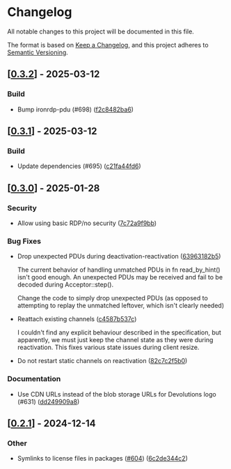 # Changelog

All notable changes to this project will be documented in this file.

The format is based on [Keep a Changelog](https://keepachangelog.com/en/1.0.0/),
and this project adheres to [Semantic Versioning](https://semver.org/spec/v2.0.0.html).


## [[0.3.2](https://github.com/Devolutions/IronRDP/compare/ironrdp-acceptor-v0.3.1...ironrdp-acceptor-v0.3.2)] - 2025-03-12

### <!-- 7 -->Build

- Bump ironrdp-pdu (#698) ([f2c8482ba6](https://github.com/Devolutions/IronRDP/commit/f2c8482ba611266c412bf30604ddbf43ab86e754)) 



## [[0.3.1](https://github.com/Devolutions/IronRDP/compare/ironrdp-acceptor-v0.3.0...ironrdp-acceptor-v0.3.1)] - 2025-03-12

### <!-- 7 -->Build

- Update dependencies (#695) ([c21fa44fd6](https://github.com/Devolutions/IronRDP/commit/c21fa44fd6f3c6a6b74788ff68e83133c1314caa)) 


## [[0.3.0](https://github.com/Devolutions/IronRDP/compare/ironrdp-acceptor-v0.2.1...ironrdp-acceptor-v0.3.0)] - 2025-01-28

### <!-- 0 -->Security

- Allow using basic RDP/no security ([7c72a9f9bb](https://github.com/Devolutions/IronRDP/commit/7c72a9f9bbe726d6f9f2377c19e9a672d8d086d5)) 

### <!-- 4 -->Bug Fixes

- Drop unexpected PDUs during deactivation-reactivation ([63963182b5](https://github.com/Devolutions/IronRDP/commit/63963182b5af6ad45dc638e93de4b8a0b565c7d3)) 

  The current behavior of handling unmatched PDUs in fn read_by_hint()
  isn't good enough. An unexpected PDUs may be received and fail to be
  decoded during Acceptor::step().
  
  Change the code to simply drop unexpected PDUs (as opposed to attempting
  to replay the unmatched leftover, which isn't clearly needed)

- Reattach existing channels ([c4587b537c](https://github.com/Devolutions/IronRDP/commit/c4587b537c7c0a148e11bc365bc3df88e2c92312)) 

  I couldn't find any explicit behaviour described in the specification,
  but apparently, we must just keep the channel state as they were during
  reactivation. This fixes various state issues during client resize.

- Do not restart static channels on reactivation ([82c7c2f5b0](https://github.com/Devolutions/IronRDP/commit/82c7c2f5b08c44b1a4f6b04c13ad24d9e2ffa371)) 

### <!-- 6 -->Documentation

- Use CDN URLs instead of the blob storage URLs for Devolutions logo (#631) ([dd249909a8](https://github.com/Devolutions/IronRDP/commit/dd249909a894004d4f728d30b3a4aa77a0f8193b)) 



## [[0.2.1](https://github.com/Devolutions/IronRDP/compare/ironrdp-acceptor-v0.2.0...ironrdp-acceptor-v0.2.1)] - 2024-12-14

### Other

- Symlinks to license files in packages ([#604](https://github.com/Devolutions/IronRDP/pull/604)) ([6c2de344c2](https://github.com/Devolutions/IronRDP/commit/6c2de344c2dd93ce9621834e0497ed7c3bfaf91a)) 
